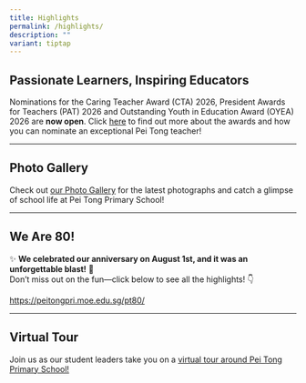 ```yaml
---
title: Highlights
permalink: /highlights/
description: ""
variant: tiptap
---
```

<h2>Passionate Learners, Inspiring Educators</h2>
<p>Nominations for the Caring Teacher Award (CTA) 2026, President Awards
for Teachers (PAT) 2026 and Outstanding Youth in Education Award (OYEA)
2026 are&nbsp;<strong>now open</strong>. Click&nbsp;<a href="https://peitongpri.moe.edu.sg/our-people/nominate/" rel="noopener noreferrer nofollow" target="_blank">here</a> to
find out more about the awards and how you can nominate an exceptional
Pei Tong teacher!</p>
<hr>
<h2>Photo Gallery</h2>
<p>Check out&nbsp;<a href="https://www.peitongpri.moe.edu.sg/photos/" rel="noopener noreferrer nofollow" target="_blank">our Photo Gallery</a> for
the latest photographs and catch a glimpse of school life at Pei Tong Primary
School!</p>
<hr>
<h2>We Are 80!</h2>
<p>✨ <strong>We celebrated our anniversary on August 1st, and it was an unforgettable blast!</strong> 🎉
<br>Don’t miss out on the fun—click below to see all the highlights! 👇</p>
<p><a href="https://peitongpri.moe.edu.sg/pt80/" rel="noopener noreferrer nofollow" target="_blank">https://peitongpri.moe.edu.sg/pt80/</a>
</p>
<hr>
<h2>Virtual Tour</h2>
<p>Join us as our student leaders take you on a <a href="https://www.peitongpri.moe.edu.sg/welcome-to-pei-tong/tour/" rel="noopener noreferrer nofollow" target="_blank">virtual tour around Pei Tong Primary School!</a>
</p>